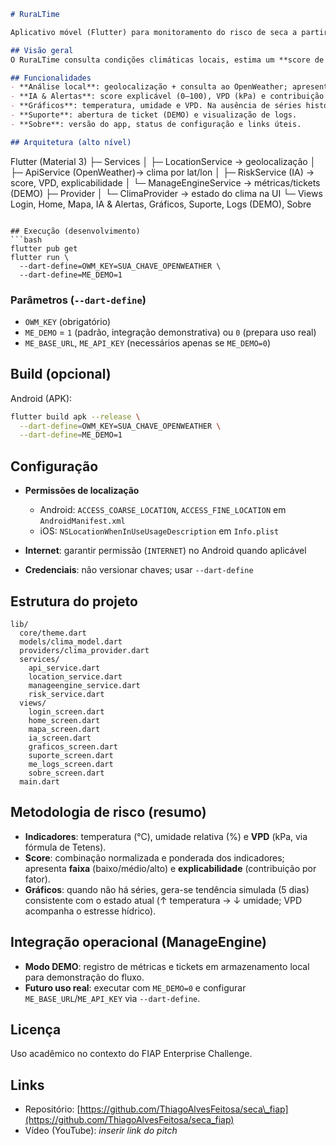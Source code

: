 
```markdown
# RuraLTime

Aplicativo móvel (Flutter) para monitoramento do risco de seca a partir de dados meteorológicos georreferenciados, com cálculo de um indicador explicável e integração operacional em modo demonstrativo.

## Visão geral
O RuraLTime consulta condições climáticas locais, estima um **score de risco (0–100)** com base em temperatura, umidade e VPD (déficit de pressão de vapor) e oferece fluxos de ação (registro de métricas e abertura de chamado) em integração **ManageEngine** em **modo DEMO**. O projeto adota boas práticas de segurança, utilizando variáveis de ambiente (`--dart-define`) para credenciais.

## Funcionalidades
- **Análise local**: geolocalização + consulta ao OpenWeather; apresentação de resumo e mapa.
- **IA & Alertas**: score explicável (0–100), VPD (kPa) e contribuição por fator; registro de métrica e abertura de ticket (DEMO).
- **Gráficos**: temperatura, umidade e VPD. Na ausência de séries históricas, gera-se uma tendência simulada derivada do estado atual.
- **Suporte**: abertura de ticket (DEMO) e visualização de logs.
- **Sobre**: versão do app, status de configuração e links úteis.

## Arquitetura (alto nível)
```

Flutter (Material 3)
├─ Services
│   ├─ LocationService         → geolocalização
│   ├─ ApiService (OpenWeather)→ clima por lat/lon
│   ├─ RiskService (IA)        → score, VPD, explicabilidade
│   └─ ManageEngineService     → métricas/tickets (DEMO)
├─ Provider
│   └─ ClimaProvider           → estado do clima na UI
└─ Views
Login, Home, Mapa, IA & Alertas, Gráficos, Suporte, Logs (DEMO), Sobre

````

## Execução (desenvolvimento)
```bash
flutter pub get
flutter run \
  --dart-define=OWM_KEY=SUA_CHAVE_OPENWEATHER \
  --dart-define=ME_DEMO=1
````

### Parâmetros (`--dart-define`)

* `OWM_KEY` (obrigatório)
* `ME_DEMO` = `1` (padrão, integração demonstrativa) ou `0` (prepara uso real)
* `ME_BASE_URL`, `ME_API_KEY` (necessários apenas se `ME_DEMO=0`)

## Build (opcional)

Android (APK):

```bash
flutter build apk --release \
  --dart-define=OWM_KEY=SUA_CHAVE_OPENWEATHER \
  --dart-define=ME_DEMO=1
```

## Configuração

* **Permissões de localização**

  * Android: `ACCESS_COARSE_LOCATION`, `ACCESS_FINE_LOCATION` em `AndroidManifest.xml`
  * iOS: `NSLocationWhenInUseUsageDescription` em `Info.plist`
* **Internet**: garantir permissão (`INTERNET`) no Android quando aplicável
* **Credenciais**: não versionar chaves; usar `--dart-define`

## Estrutura do projeto

```
lib/
  core/theme.dart
  models/clima_model.dart
  providers/clima_provider.dart
  services/
    api_service.dart
    location_service.dart
    manageengine_service.dart
    risk_service.dart
  views/
    login_screen.dart
    home_screen.dart
    mapa_screen.dart
    ia_screen.dart
    graficos_screen.dart
    suporte_screen.dart
    me_logs_screen.dart
    sobre_screen.dart
  main.dart
```

## Metodologia de risco (resumo)

* **Indicadores**: temperatura (°C), umidade relativa (%) e **VPD** (kPa, via fórmula de Tetens).
* **Score**: combinação normalizada e ponderada dos indicadores; apresenta **faixa** (baixo/médio/alto) e **explicabilidade** (contribuição por fator).
* **Gráficos**: quando não há séries, gera-se tendência simulada (5 dias) consistente com o estado atual (↑ temperatura → ↓ umidade; VPD acompanha o estresse hídrico).

## Integração operacional (ManageEngine)

* **Modo DEMO**: registro de métricas e tickets em armazenamento local para demonstração do fluxo.
* **Futuro uso real**: executar com `ME_DEMO=0` e configurar `ME_BASE_URL`/`ME_API_KEY` via `--dart-define`.

## Licença

Uso acadêmico no contexto do FIAP Enterprise Challenge.

## Links

* Repositório: [https://github.com/ThiagoAlvesFeitosa/seca\_fiap](https://github.com/ThiagoAlvesFeitosa/seca_fiap)
* Vídeo (YouTube): *inserir link do pitch*

```

```
